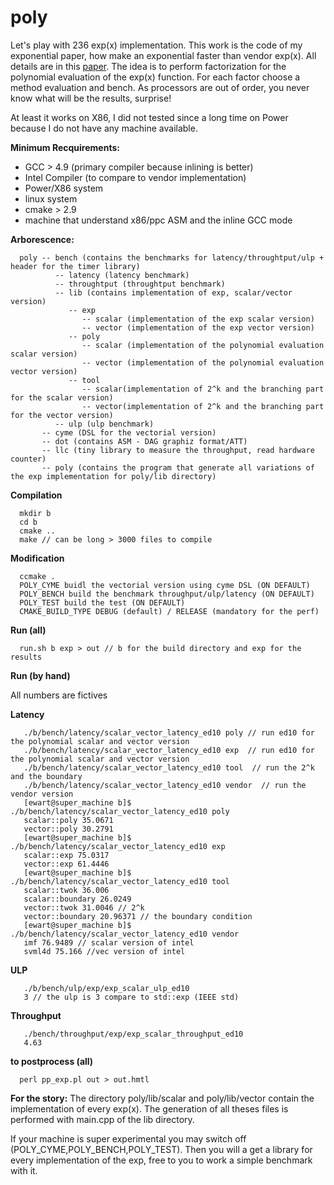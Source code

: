 # poly

Let's play with 236 exp(x) implementation. This work is the code of my exponential paper, how make an exponential faster than vendor exp(x).
All details are in this [paper](https://dl.acm.org/doi/10.1145/3408893). The idea is to perform factorization for the polynomial evaluation
of the exp(x) function. For each factor choose a method evaluation and bench. As processors are out of order, you never know what will be  the 
results, surprise!

At least it works on X86, I did not tested since a long time on Power because I do not have any machine available.

**Minimum Recquirements:**
  - GCC > 4.9 (primary compiler because inlining is better)
  - Intel Compiler (to compare to vendor implementation)
  - Power/X86 system 
  - linux system
  - cmake > 2.9
  - machine that understand x86/ppc ASM and the inline GCC mode
  
**Arborescence:**
```
  poly -- bench (contains the benchmarks for latency/throughtput/ulp + header for the timer library)
          -- latency (latency benchmark)
          -- throughtput (throughtput benchmark)
          -- lib (contains implementation of exp, scalar/vector version)
             -- exp
                -- scalar (implementation of the exp scalar version) 
                -- vector (implementation of the exp vector version)          
             -- poly
                -- scalar (implementation of the polynomial evaluation scalar version) 
                -- vector (implementation of the polynomial evaluation vector version)          
             -- tool
                -- scalar(implementation of 2^k and the branching part for the scalar version)
                -- vector(implementation of 2^k and the branching part for the vector version)            
          -- ulp (ulp benchmark)
       -- cyme (DSL for the vectorial version)
       -- dot (contains ASM - DAG graphiz format/ATT)
       -- llc (tiny library to measure the throughput, read hardware counter)  
       -- poly (contains the program that generate all variations of the exp implementation for poly/lib directory)
```       
**Compilation**
```
  mkdir b
  cd b
  cmake ..
  make // can be long > 3000 files to compile
```
**Modification**
```
  ccmake .
  POLY_CYME buidl the vectorial version using cyme DSL (ON DEFAULT)
  POLY_BENCH build the benchmark throughput/ulp/latency (ON DEFAULT)
  POLY_TEST build the test (ON DEFAULT)
  CMAKE_BUILD_TYPE DEBUG (default) / RELEASE (mandatory for the perf)
```

**Run (all)**
```
  run.sh b exp > out // b for the build directory and exp for the results
```
**Run (by hand)**

All numbers are fictives

**Latency**
```
   ./b/bench/latency/scalar_vector_latency_ed10 poly // run ed10 for the polynomial scalar and vector version
   ./b/bench/latency/scalar_vector_latency_ed10 exp  // run ed10 for the polynomial scalar and vector version
   ./b/bench/latency/scalar_vector_latency_ed10 tool  // run the 2^k and the boundary
   ./b/bench/latency/scalar_vector_latency_ed10 vendor  // run the vendor version
   [ewart@super_machine b]$ ./b/bench/latency/scalar_vector_latency_ed10 poly
   scalar::poly 35.0671
   vector::poly 30.2791
   [ewart@super_machine b]$ ./b/bench/latency/scalar_vector_latency_ed10 exp
   scalar::exp 75.0317
   vector::exp 61.4446
   [ewart@super_machine b]$ ./b/bench/latency/scalar_vector_latency_ed10 tool
   scalar::twok 36.006
   scalar::boundary 26.0249
   vector::twok 31.0046 // 2^k
   vector::boundary 20.96371 // the boundary condition
   [ewart@super_machine b]$ ./b/bench/latency/scalar_vector_latency_ed10 vendor
   imf 76.9489 // scalar version of intel
   svml4d 75.166 //vec version of intel
```
**ULP**
```
   ./b/bench/ulp/exp/exp_scalar_ulp_ed10
   3 // the ulp is 3 compare to std::exp (IEEE std)
```
**Throughput**
```
   ./bench/throughput/exp/exp_scalar_throughput_ed10
   4.63
```
**to postprocess (all)**
```
  perl pp_exp.pl out > out.hmtl
```
**For the story:**
The directory poly/lib/scalar and poly/lib/vector contain the implementation of every exp(x). The generation of all theses files is performed with main.cpp of the lib directory.

If your machine is super experimental you may switch off (POLY_CYME,POLY_BENCH,POLY_TEST). Then you will a get a library for every implementation of the exp, free to you to work a simple benchmark with it.

